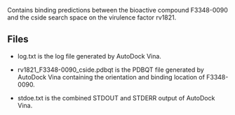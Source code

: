 Contains binding predictions between the bioactive compound F3348-0090 and the cside search space on the virulence factor rv1821.

## Files

- log.txt is the log file generated by AutoDock Vina.

- rv1821_F3348-0090_cside.pdbqt is the PDBQT file generated by AutoDock Vina containing the orientation and binding location of F3348-0090.

- stdoe.txt is the combined STDOUT and STDERR output of AutoDock Vina.

